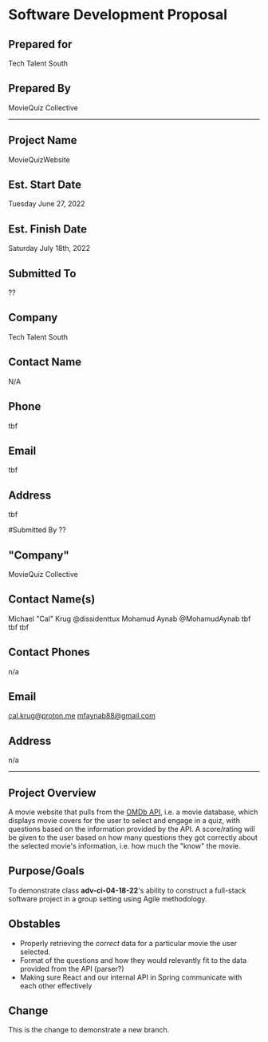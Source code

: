 # Software Development Proposal
## Prepared for
Tech Talent South
## Prepared By
MovieQuiz Collective


---


## Project Name
MovieQuizWebsite
## Est. Start Date
Tuesday June 27, 2022
## Est. Finish Date
Saturday July 18th, 2022
## Submitted To
??
## Company
Tech Talent South
## Contact Name
N/A
## Phone
tbf
## Email
tbf
## Address
tbf


#Submitted By
??
## "Company"
MovieQuiz Collective
## Contact Name(s)
Michael "Cal" Krug @dissidenttux
Mohamud Aynab @MohamudAynab
tbf
tbf
tbf
## Contact Phones
n/a
## Email
cal.krug@proton.me
mfaynab88@gmail.com
## Address
n/a


---


## Project Overview
A movie website that pulls from the [OMDb API](http://www.omdbapi.com/),
i.e. a movie database, which displays movie covers for the user to select
and engage in a quiz, with questions based on the information provided by
the API. A score/rating will be given to the user based on how many
questions they got correctly about the selected movie's information, i.e.
how much the "know" the movie.
## Purpose/Goals
To demonstrate class **adv-ci-04-18-22**'s ability to construct a
full-stack software project in a group setting using Agile methodology.
## Obstables
- Properly retrieving the *correct* data for a particular movie the user
selected.
- Format of the questions and how they would relevantly fit to the data
provided from the API (parser?)
- Making sure React and our internal API in Spring communicate with each
other effectively


## Change
This is the change to demonstrate a new branch.
